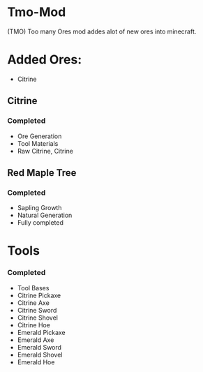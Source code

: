 # Tmo-Mod
(TMO) Too many Ores mod addes alot of new ores into minecraft.

# Added Ores:

* Citrine

## Citrine
### Completed

* Ore Generation
* Tool Materials
* Raw Citrine, Citrine

## Red Maple Tree
### Completed

* Sapling Growth
* Natural Generation
* Fully completed

# Tools
### Completed

* Tool Bases
* Citrine Pickaxe
* Citrine Axe
* Citrine Sword
* Citrine Shovel
* Citrine Hoe
* Emerald Pickaxe
* Emerald Axe
* Emerald Sword
* Emerald Shovel
* Emerald Hoe
